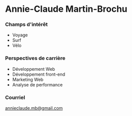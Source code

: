 # Annie-Claude Martin-Brochu

### Champs d'intérêt

* Voyage
* Surf
* Vélo

### Perspectives de carrière

* Développement Web
* Développement front-end
* Marketing Web
* Analyse de performance

### Courriel

annieclaude.mb@gmail.com
